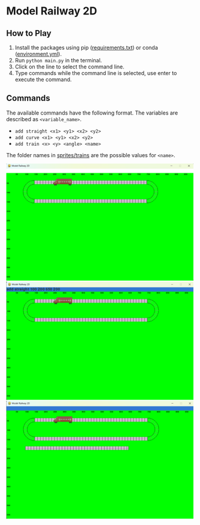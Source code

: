 # Model Railway 2D

## How to Play
1. Install the packages using pip ([requirements.txt](../requirements.txt)) or conda ([environment.yml](../environment.yml)).
2. Run `python main.py` in the terminal.
3. Click on the line to select the command line.
4. Type commands while the command line is selected, use enter to execute the command.

## Commands
The available commands have the following format. The variables are described as `<variable_name>`.
- `add straight <x1> <y1> <x2> <y2>`
- `add curve <x1> <y1> <x2> <y2>`
- `add train <x> <y> <angle> <name>`

The folder names in [sprites/trains](sprites/trains/) are the possible values for `<name>`.

<img src="images/0_init.png" alt="Start application" width="500"/>
<br>
<img src="images/1_command.png" alt="Show command" width="500"/>
<br>
<img src="images/2_added.png" alt="Added straight rails" width="500"/>
